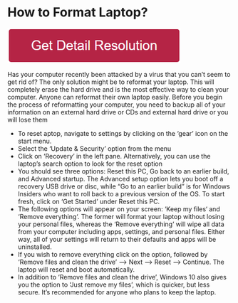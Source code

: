 # How to Format Laptop?

[![How to Format Laptop](redd.png)](https://icncomputer.com/how-to-format-laptop-windows-10/)


Has your computer recently been attacked by a virus that you can’t seem to get rid of? The only solution might be to reformat your laptop. This will completely erase the hard drive and is the most effective way to clean your computer.
Anyone can reformat their own laptop easily. Before you begin the process of reformatting your computer, you need to backup all of your information on an external hard drive or CDs and external hard drive or you will lose them

* To reset aptop, navigate to settings by clicking on the ‘gear’ icon on the start menu.
* Select the ‘Update & Security’ option from the menu
* Click on ‘Recovery’ in the left pane. Alternatively, you can use the laptop’s search option to look for the reset option
* You should see three options: Reset this PC, Go back to an earlier build, and Advanced startup. The Advanced setup option lets you boot off a recovery USB drive or disc, while “Go to an earlier build” is for Windows Insiders who want to roll back to a previous version of the OS. To start fresh, click on ‘Get Started’ under Reset this PC.
* The following options will appear on your screen: ‘Keep my files‘ and ‘Remove everything‘. The former will format your laptop without losing your personal files, whereas the ‘Remove everything’ will wipe all data from your computer including apps, settings, and personal files. Either way, all of your settings will return to their defaults and apps will be uninstalled. 
* If you wish to remove everything click on the option, followed by ‘Remove files and clean the drive’ –> Next –> Reset –> Continue. The laptop will reset and boot automatically.
* In addition to ‘Remove files and clean the drive’, Windows 10 also gives you the option to ‘Just remove my files’, which is quicker, but less secure. It’s recommended for anyone who plans to keep the laptop.
